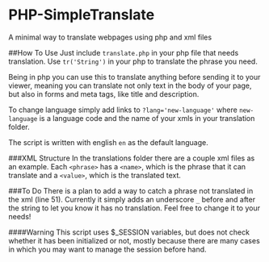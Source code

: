 # PHP-SimpleTranslate
A minimal way to translate webpages using php and xml files

##How To Use
Just include `translate.php` in your php file that needs translation.
Use `tr('String')` in your php to translate the phrase you need.

Being in php you can use this to translate anything before sending it to your viewer, meaning you can translate not only text in the body of your page, but also in forms and meta tags, like title and description.

To change language simply add links to `?lang='new-language'` where `new-language` is a language code and the name of your xmls in your translation folder.

The script is written with english `en` as the default language. 

###XML Structure
In the translations folder there are a couple xml files as an example.
Each `<phrase>` has a `<name>`, which is the phrase that it can translate and a `<value>`, which is the translated text.

###To Do
There is a plan to add a way to catch a phrase not translated in the xml (line 51). Currently it simply adds an underscore `_` before and after the string to let you know it has no translation. 
Feel free to change it to your needs!

####Warning
This script uses $_SESSION variables, but does not check whether it has been initialized or not, mostly because there are many cases in which you may want to manage the session before hand.
